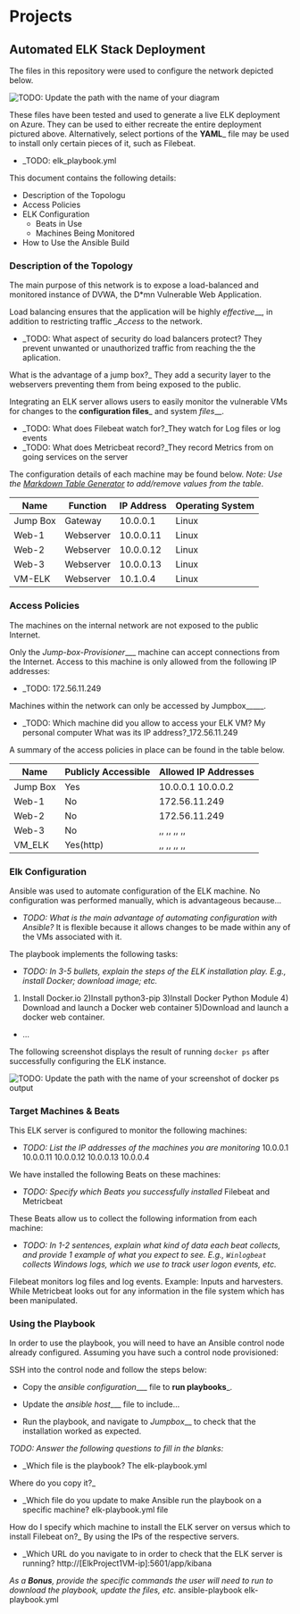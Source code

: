 # Projects
## Automated ELK Stack Deployment

The files in this repository were used to configure the network depicted below.

![TODO: Update the path with the name of your diagram](Images/diagram_filename.png)

These files have been tested and used to generate a live ELK deployment on Azure. They can be used to either recreate the entire deployment pictured above. Alternatively, select portions of the __YAML___ file may be used to install only certain pieces of it, such as Filebeat.

  - _TODO: elk_playbook.yml

This document contains the following details:
- Description of the Topologu
- Access Policies
- ELK Configuration
  - Beats in Use
  - Machines Being Monitored
- How to Use the Ansible Build


### Description of the Topology

The main purpose of this network is to expose a load-balanced and monitored instance of DVWA, the D*mn Vulnerable Web Application.

Load balancing ensures that the application will be highly _effective___, in addition to restricting traffic __Access_ to the network.
- _TODO: What aspect of security do load balancers protect? They prevent unwanted or unauthorized traffic from reaching the the  aplication. 

What is the advantage of a jump box?_ They add a security layer to the webservers preventing them from being exposed to the public.

Integrating an ELK server allows users to easily monitor the vulnerable VMs for changes to the __configuration files___ and system _files___.
- _TODO: What does Filebeat watch for?_They watch for Log files or log events
- _TODO: What does Metricbeat record?_They record Metrics from on going services on the server

The configuration details of each machine may be found below.
_Note: Use the [Markdown Table Generator](http://www.tablesgenerator.com/markdown_tables) to add/remove values from the table_.

| Name     | Function | IP Address | Operating System |
|----------|----------|------------|------------------|
| Jump Box | Gateway  | 10.0.0.1   | Linux            |
| Web-1    | Webserver| 10.0.0.11  | Linux            |
| Web-2    | Webserver| 10.0.0.12  | Linux            |
| Web-3    | Webserver| 10.0.0.13  | Linux            |
| VM-ELK   | Webserver| 10.1.0.4   | Linux            |

### Access Policies

The machines on the internal network are not exposed to the public Internet. 

Only the _Jump-box-Provisioner____ machine can accept connections from the Internet. Access to this machine is only allowed from the following IP addresses:
- _TODO: 172.56.11.249

Machines within the network can only be accessed by Jumpbox_____.
- _TODO: Which machine did you allow to access your ELK VM? My personal computer
 What was its IP address?_172.56.11.249


A summary of the access policies in place can be found in the table below.

| Name     | Publicly Accessible | Allowed IP Addresses |
|----------|---------------------|----------------------|
| Jump Box | Yes                 | 10.0.0.1 10.0.0.2    |
| Web-1    | No                  |  172.56.11.249       |            
| Web-2    | No                  |  172.56.11.249       |                 
| Web-3    | No                  |  ,, ,, ,, ,,         |          
| VM_ELK   | Yes(http)           |  ,, ,, ,, ,,         |           
                     
### Elk Configuration     

Ansible was used to automate configuration of the ELK machine. No configuration was performed manually, which is advantageous because...
- _TODO: What is the main advantage of automating configuration with Ansible?_ It is flexible because it allows changes to be made within any of the VMs associated with it.

The playbook implements the following tasks:
- _TODO: In 3-5 bullets, explain the steps of the ELK installation play. E.g., install Docker; download image; etc._
1) Install Docker.io 2)Install python3-pip 3)Install Docker Python Module 4) Download and launch a Docker web container 5)Download and launch a docker web container.
- ...

The following screenshot displays the result of running `docker ps` after successfully configuring the ELK instance.

![TODO: Update the path with the name of your screenshot of docker ps output](Images/docker_ps.png)

### Target Machines & Beats
This ELK server is configured to monitor the following machines:
- _TODO: List the IP addresses of the machines you are monitoring_
10.0.0.1   10.0.0.11   10.0.0.12   10.0.0.13 10.0.0.4   

We have installed the following Beats on these machines:
- _TODO: Specify which Beats you successfully installed_
Filebeat and Metricbeat

These Beats allow us to collect the following information from each machine:
- _TODO: In 1-2 sentences, explain what kind of data each beat collects, and provide 1 example of what you expect to see. E.g., `Winlogbeat` collects Windows logs, which we use to track user logon events, etc._

Filebeat monitors log files and log events. Example: Inputs and harvesters. While Metricbeat looks out  for any information in the file system which has been manipulated.

### Using the Playbook
In order to use the playbook, you will need to have an Ansible control node already configured. Assuming you have such a control node provisioned: 

SSH into the control node and follow the steps below:
- Copy the _ansible configuration____ file to __run playbooks___.

- Update the _ansible host____ file to include...

- Run the playbook, and navigate to _Jumpbox___ to check that the installation worked as expected.

_TODO: Answer the following questions to fill in the blanks:_
- _Which file is the playbook? The elk-playbook.yml

 Where do you copy it?_

- _Which file do you update to make Ansible run the playbook on a specific machine? elk-playbook.yml file

 How do I specify which machine to install the ELK server on versus which to install Filebeat on?_ By using the IPs of the respective servers.

- _Which URL do you navigate to in order to check that the ELK server is running?
http://[ElkProject1VM-ip]:5601/app/kibana

_As a **Bonus**, provide the specific commands the user will need to run to download the playbook, update the files, etc._
ansible-playbook elk-playbook.yml

